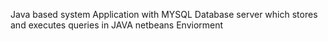 Java based system Application with MYSQL Database server which stores and executes queries in JAVA netbeans Enviorment
